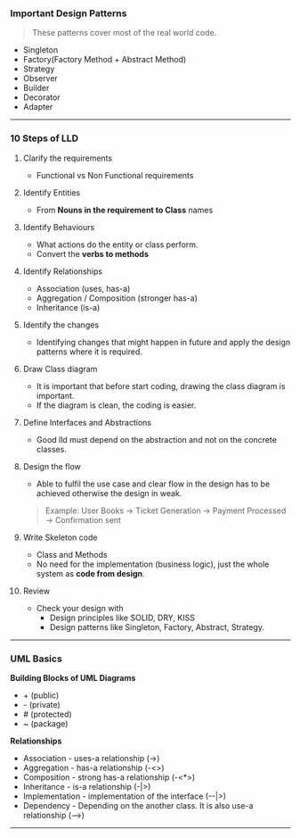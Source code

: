 
### **Important Design Patterns**

> These patterns cover most of the real world code.

- Singleton
- Factory(Factory Method + Abstract Method)
- Strategy
- Observer
- Builder
- Decorator
- Adapter

---

### **10 Steps of LLD**

1. Clarify the requirements
	- Functional vs Non Functional requirements

2. Identify Entities
	- From **Nouns in the requirement to Class** names

3. Identify Behaviours
	- What actions do the entity or class perform.
	- Convert the **verbs to methods**

4. Identify Relationships
	- Association (uses, has-a)
	- Aggregation / Composition (stronger has-a)
	- Inheritance (is-a)

5. Identify the changes
	- Identifying changes that might happen in future and apply the design patterns where it is required.

6.  Draw Class diagram
	- It is important that before start coding, drawing the class diagram is important.
	- If the diagram is clean, the coding is easier.

7. Define Interfaces and Abstractions
	- Good lld must depend on the abstraction and not on the concrete classes.

8. Design the flow
	- Able to fulfil the use case and clear flow in the design has to be achieved otherwise the design in weak.
	
	> Example:
	> User Books -> Ticket Generation -> Payment Processed -> Confirmation sent

9. Write Skeleton code
	- Class and Methods
	- No need for the implementation (business logic), just the whole system as **code from design**.

10. Review
	- Check your design with 
		- Design principles like SOLID, DRY, KISS
		- Design patterns like Singleton, Factory, Abstract, Strategy.


---

### UML Basics

**Building Blocks of UML Diagrams**

- \+ (public)
- \- (private)
- \# (protected)
- ~ (package)


**Relationships**

- Association - uses-a relationship (->)
- Aggregation - has-a relationship (-<>)
- Composition - strong has-a relationship (-<*>)
- Inheritance - is-a relationship (-|>)
- Implementation - implementation of the interface (--|>)
- Dependency - Depending on the another class. It is also use-a relationship (-->)

---


